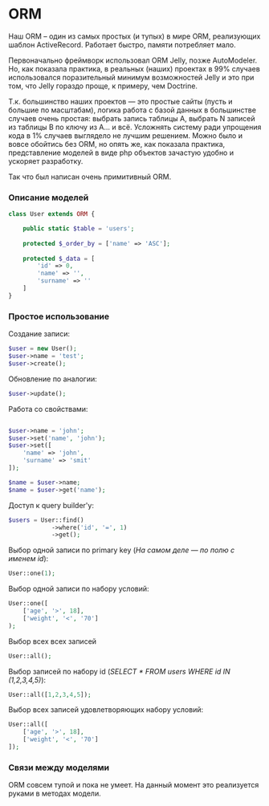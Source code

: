 # ORM

Наш ORM – один из самых простых (и тупых) в мире ORM, реализующих шаблон ActiveRecord. Работает быстро, памяти потребляет мало.

Первоначально фреймворк использовал ORM Jelly, позже AutoModeler. Но, как показала практика, в реальных (наших) проектах в 99% случаев 
использовался поразительный минимум возможностей Jelly и это при том, что Jelly гораздо проще, к примеру, чем Doctrine.
 
Т.к. большинство наших проектов — это простые сайты (пусть и большие по масштабам), логика работа с базой данных в большинстве 
случаев очень простая: выбрать запись таблицы A, выбрать N записей из таблицы B по ключу из A...  и всё. Усложнять систему ради
упрощения кода в 1% случаев выглядело не лучшим решением. Можно было и вовсе обойтись без ORM, но опять же, как показала практика,
представление моделей в виде php объектов зачастую удобно и ускоряет разработку. 

Так что был написан очень примитивный ORM. 

### Описание моделей


```php
class User extends ORM {

    public static $table = 'users';
    
    protected $_order_by = ['name' => 'ASC'];
    
    protected $_data = [
        'id' => 0,
        'name' => '',
        'surname' => ''
    ]
}
```

### Простое использование

Создание записи:
```php
$user = new User();
$user->name = 'test';
$user->create();
```

Обновление по аналогии:
```php
$user->update();
```

Работа со свойствами:
```php

$user->name = 'john';
$user->set('name', 'john');
$user->set([
    'name' => 'john',
    'surname' => 'smit'
]);

$name = $user->name;
$name = $user->get('name');


```

Доступ к query builder'у:

```php
$users = User::find()
            ->where('id', '=', 1)
            ->get();
```

Выбор одной записи по primary key (*На самом деле — по полю с именем id*):

```php
User::one(1);
```

Выбор одной записи по набору условий:

```php
User::one([
    ['age', '>', 18],
    ['weight', '<', '70']
);
```

Выбор всех всех записей
```php
User::all();
```


Выбор записей по набору id (*SELECT * FROM users WHERE id IN (1,2,3,4,5)*):
```php
User::all([1,2,3,4,5]);
```

Выбор всех записей удовлетворяющих набору условий:
```php
User::all([
    ['age', '>', 18],
    ['weight', '<', '70']
]);
```



### Связи между моделями

ORM совсем тупой и пока не умеет. На данный момент это реализуется руками в методах модели.